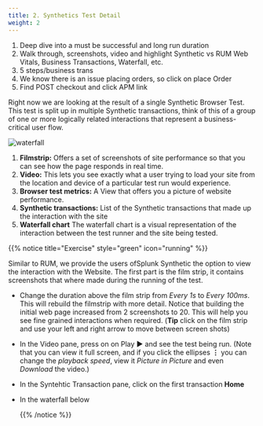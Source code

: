 ```yaml
---
title: 2. Synthetics Test Detail
weight: 2
---
```


1. Deep dive into a   must be successful and long run duration
2. Walk through, screenshots, video and highlight Synthetic vs RUM Web Vitals, Business Transactions, Waterfall, etc.
3. 5 steps/business trans
4. We know there is an issue placing orders, so click on place Order
5. Find POST checkout and click APM link

Right now we are looking at the result of a single Synthetic Browser Test. This test is split up in multiple Synthetic transactions, think of this of a group of one or more logically related interactions that represent a business-critical user flow.

![waterfall](../images/synth-waterfall.png)

1. **Filmstrip:** Offers a set of screenshots of site performance so that you can see how the page responds in real time.
2. **Video:** This lets you see exactly what a user trying to load your site from the location and device of a particular test run would experience.
3. **Browser test metrics:**  A View that offers you a picture of website performance.
4. **Synthetic transactions:**  List of the Synthetic transactions that made up the interaction with the site
5. **Waterfall chart**  The waterfall chart is a visual representation of the interaction between the test runner and the site being tested.

{{% notice title="Exercise" style="green" icon="running" %}}

Similar to RUM, we provide the users ofSplunk Synthetic the option to view the interaction with the Website.
The first part is the film strip, it contains screenshots that where made during the running of the test.

* Change the duration above the film strip from *Every 1s* to *Every 100ms*. This will rebuild the filmstrip with more detail. Notice that building the initial web page increased from 2 screenshots to 20. This will help you see fine grained interactions when required. (**Tip** click on the film strip and use your left and right arrow to move between screen shots)
* In the Video pane, press on on Play **▶** and see the test being run. (Note that you can view it full screen, and if you click the ellipses **⋮** you can change the *playback speed*, view it *Picture in Picture* and even *Download* the video.)
* In the Syntehtic Transaction pane, click on the first transaction **Home**
* In the waterfall below 

  {{% /notice %}}
